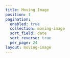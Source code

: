 ```yaml
---
title: Moving Image
position: 1
pagination:
  enabled: true
  collection: moving-image
  sort_field: date
  sort_reverse: true
  per_page: 24
layout: moving-image
---
```


